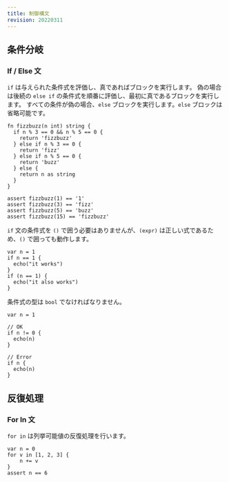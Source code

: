 ```yaml
---
title: 制御構文
revision: 20220311
---
```


## 条件分岐

### If / Else 文

`if` は与えられた条件式を評価し、真であればブロックを実行します。
偽の場合は後続の `else if` の条件式を順番に評価し、最初に真であるブロックを実行します。
すべての条件が偽の場合、`else` ブロックを実行します。`else` ブロックは省略可能です。

```
fn fizzbuzz(n int) string {
  if n % 3 == 0 && n % 5 == 0 {
    return 'fizzbuzz'
  } else if n % 3 == 0 {
    return 'fizz'
  } else if n % 5 == 0 {
    return 'buzz'
  } else {
    return n as string
  }
}

assert fizzbuzz(1) == '1'
assert fizzbuzz(3) == 'fizz'
assert fizzbuzz(5) == 'buzz'
assert fizzbuzz(15) == 'fizzbuzz'
```

`if` 文の条件式を `()` で囲う必要はありませんが、`(expr)` は正しい式であるため、`()` で囲っても動作します。

```
var n = 1
if n == 1 {
  echo("it works")
}
if (n == 1) {
  echo("it also works")
}
```

条件式の型は `bool` でなければなりません。

```
var n = 1

// OK
if n != 0 {
  echo(n)
}

// Error
if n {
  echo(n)
}
```

## 反復処理

### For In 文

`for in` は列挙可能値の反復処理を行います。

```
var n = 0
for v in [1, 2, 3] {
    n += v
}
assert n == 6
```
